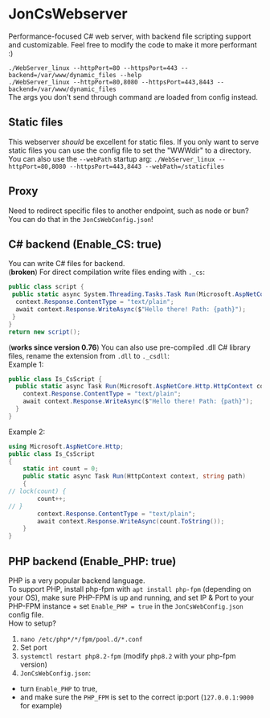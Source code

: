 # JonCsWebserver
Performance-focused C# web server, with backend file scripting support and customizable.
Feel free to modify the code to make it more performant :)

`./WebServer_linux --httpPort=80 --httpsPort=443 --backend=/var/www/dynamic_files --help`<br/>
`./WebServer_linux --httpPort=80,8080 --httpsPort=443,8443 --backend=/var/www/dynamic_files`<br/>
The args you don't send through command are loaded from config instead.

## Static files
This webserver *should* be excellent for static files. If you only want to serve static files you can use the config file to set the "WWWdir" to a directory.
You can also use the `--webPath` startup arg: `./WebServer_linux --httpPort=80,8080 --httpsPort=443,8443 --webPath=/staticfiles`

## Proxy
Need to redirect specific files to another endpoint, such as node or bun? You can do that in the `JonCsWebConfig.json`!

## C# backend (Enable_CS: true)
You can write C# files for backend.<br/>
(**broken**) For direct compilation write files ending with `._cs`:
```cs
public class script {
 public static async System.Threading.Tasks.Task Run(Microsoft.AspNetCore.Http.HttpContext context, string path) {
  context.Response.ContentType = "text/plain";
  await context.Response.WriteAsync($"Hello there! Path: {path}");
 }
}
return new script();
```
(**works since version 0.76**) You can also use pre-compiled .dll C# library files, rename the extension from `.dll` to `._csdll`:
<br>Example 1:
```cs
public class Is_CsScript {
  public static async Task Run(Microsoft.AspNetCore.Http.HttpContext context, string path) {
    context.Response.ContentType = "text/plain";
    await context.Response.WriteAsync($"Hello there! Path: {path}");
  }
}
```
Example 2:
```cs
using Microsoft.AspNetCore.Http;
public class Is_CsScript
{
    static int count = 0;
    public static async Task Run(HttpContext context, string path)
    {
// lock(count) {
        count++;
// }
        context.Response.ContentType = "text/plain";
        await context.Response.WriteAsync(count.ToString());
    }
}
```

## PHP backend (Enable_PHP: true)
PHP is a very popular backend language.  
To support PHP, install php-fpm with `apt install php-fpm` (depending on your OS), make sure PHP-FPM is up and running, and set IP & Port to your PHP-FPM instance + set `Enable_PHP = true` in the `JonCsWebConfig.json` config file.<br/>
How to setup?
1. `nano /etc/php*/*/fpm/pool.d/*.conf`
2. Set port
3. `systemctl restart php8.2-fpm` (modify `php8.2` with your php-fpm version)
4. `JonCsWebConfig.json`:
-  turn `Enable_PHP` to true,
-  and make sure the `PHP_FPM` is set to the correct ip:port (`127.0.0.1:9000` for example)
